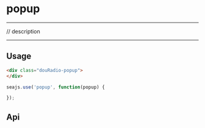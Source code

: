 # popup

---

// description

---

## Usage


````html
<div class="douRadio-popup">
</div>
````

```javascript
seajs.use('popup', function(popup) {

});
```

## Api
